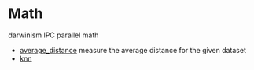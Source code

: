 # Math

darwinism IPC parallel math

+ [average_distance](Math/average_distance.1) measure the average distance for the given dataset
+ [knn](Math/knn.1) 
